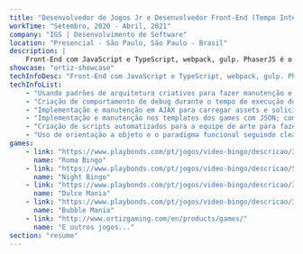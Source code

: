 ```yaml
---
title: "Desenvolvedor de Jogos Jr e Desenvolvedor Front-End (Tempo Integral)"
workTime: "Setembro, 2020 - Abril, 2021"
company: "IGS | Desenvolvimento de Software"
location: "Presencial - São Paulo, São Paulo - Brasil"
description: |
    Front-End com JavaScript e TypeScript, webpack, gulp. PhaserJS é o principal framework.
showcase: "ortiz-showcase"
techInfoDesc: "Front-End com JavaScript e TypeScript, webpack, gulp. PhaserJS é o principal framework."
techInfoList:
    - "Usando padrões de arquitetura criativos para fazer manutenção e implementações no game framework autoral da própria empresa feito no topo do PhaserJS."
    - "Criação de comportamento de debug durante o tempo de execução do jogo com uma GUI para otimizar a produção e manutenção do jogo."
    - "Implementação e manutenção em AJAX para carregar assets e solicitar os valores de sorteio, dados do jogador do jogo, etc."
    - "Implementação e manutenção nos templates dos games com JSON; comportamentos JSON automatizados para cada jogo; carregamento de scripts para cada jogo com lazy load."
    - "Criação de scripts automatizados para a equipe de arte para fazer uma melhor produção dos recursos de arte dos jogos."
    - "Uso de orientação a objeto e o paradigma funcional seguindo clean code e SOLID."
games:
    - link: "https://www.playbonds.com/pt/jogos/video-bingo/descricao/3726/Roma_Bingo"
      name: "Roma Bingo"
    - link: "https://www.playbonds.com/pt/jogos/video-bingo/descricao/5227/Night_Bingo"
      name: "Night Bingo"
    - link: "https://www.playbonds.com/pt/jogos/video-bingo/descricao/3460/Dulce_Mania"
      name: "Dulce Mania"
    - link: "https://www.playbonds.com/pt/jogos/video-bingo/descricao/3460/Bubble_Mania"
      name: "Bubble Mania"
    - link: "http://www.ortizgaming.com/en/products/games/"
      name: "E outros jogos..."
section: "resume"
---
```

